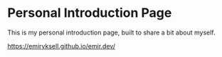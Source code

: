 # Personal Introduction Page

This is my personal introduction page, built to share a bit about myself.

https://emiryksell.github.io/emir.dev/
 
